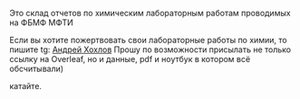 Это склад отчетов по химическим лабораторным работам проводимых на ФБМФ МФТИ

Если вы хотите пожертвовать свои лабораторные работы по химии, то пишите
tg: [Андрей Хохлов](https://t.me/khokholmongolll)
Прошу по возможности присылать не только ссылку на Overleaf, но и данные, pdf и ноутбук в котором всё обсчитывали)

катайте.
